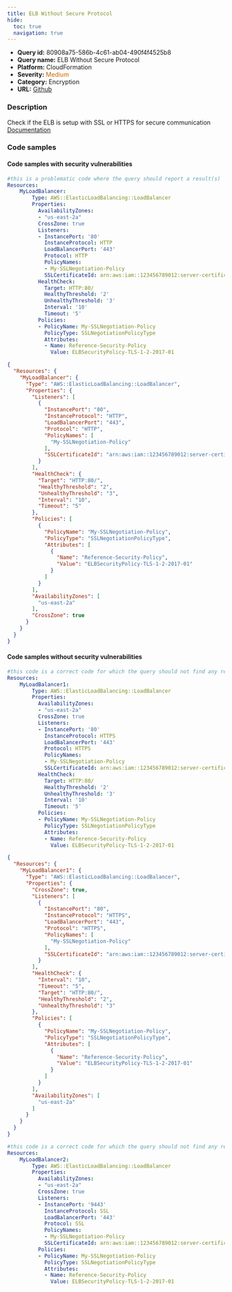 ```yaml
---
title: ELB Without Secure Protocol
hide:
  toc: true
  navigation: true
---
```


<style>
  .highlight .hll {
    background-color: #ff171742;
  }
  .md-content {
    max-width: 1100px;
    margin: 0 auto;
  }
</style>

-   **Query id:** 80908a75-586b-4c61-ab04-490f4f4525b8
-   **Query name:** ELB Without Secure Protocol
-   **Platform:** CloudFormation
-   **Severity:** <span style="color:#C60">Medium</span>
-   **Category:** Encryption
-   **URL:** [Github](https://github.com/Checkmarx/kics/tree/master/assets/queries/cloudFormation/aws/elb_without_secure_protocol)

### Description
Check if the ELB is setup with SSL or HTTPS for secure communication<br>
[Documentation](https://docs.aws.amazon.com/AWSCloudFormation/latest/UserGuide/aws-properties-ec2-elb.html)

### Code samples
#### Code samples with security vulnerabilities
```yaml title="Positive test num. 1 - yaml file" hl_lines="11 13"
#this is a problematic code where the query should report a result(s)
Resources:
    MyLoadBalancer:
        Type: AWS::ElasticLoadBalancing::LoadBalancer
        Properties:
          AvailabilityZones:
          - "us-east-2a"
          CrossZone: true
          Listeners:
          - InstancePort: '80'
            InstanceProtocol: HTTP
            LoadBalancerPort: '443'
            Protocol: HTTP
            PolicyNames:
            - My-SSLNegotiation-Policy
            SSLCertificateId: arn:aws:iam::123456789012:server-certificate/my-server-certificate
          HealthCheck:
            Target: HTTP:80/
            HealthyThreshold: '2'
            UnhealthyThreshold: '3'
            Interval: '10'
            Timeout: '5'
          Policies:
          - PolicyName: My-SSLNegotiation-Policy
            PolicyType: SSLNegotiationPolicyType
            Attributes:
            - Name: Reference-Security-Policy
              Value: ELBSecurityPolicy-TLS-1-2-2017-01
```
```json title="Positive test num. 2 - json file" hl_lines="9 11"
{
  "Resources": {
    "MyLoadBalancer": {
      "Type": "AWS::ElasticLoadBalancing::LoadBalancer",
      "Properties": {
        "Listeners": [
          {
            "InstancePort": "80",
            "InstanceProtocol": "HTTP",
            "LoadBalancerPort": "443",
            "Protocol": "HTTP",
            "PolicyNames": [
              "My-SSLNegotiation-Policy"
            ],
            "SSLCertificateId": "arn:aws:iam::123456789012:server-certificate/my-server-certificate"
          }
        ],
        "HealthCheck": {
          "Target": "HTTP:80/",
          "HealthyThreshold": "2",
          "UnhealthyThreshold": "3",
          "Interval": "10",
          "Timeout": "5"
        },
        "Policies": [
          {
            "PolicyName": "My-SSLNegotiation-Policy",
            "PolicyType": "SSLNegotiationPolicyType",
            "Attributes": [
              {
                "Name": "Reference-Security-Policy",
                "Value": "ELBSecurityPolicy-TLS-1-2-2017-01"
              }
            ]
          }
        ],
        "AvailabilityZones": [
          "us-east-2a"
        ],
        "CrossZone": true
      }
    }
  }
}

```


#### Code samples without security vulnerabilities
```yaml title="Negative test num. 1 - yaml file"
#this code is a correct code for which the query should not find any result
Resources:
    MyLoadBalancer1:
        Type: AWS::ElasticLoadBalancing::LoadBalancer
        Properties:
          AvailabilityZones:
          - "us-east-2a"
          CrossZone: true
          Listeners:
          - InstancePort: '80'
            InstanceProtocol: HTTPS
            LoadBalancerPort: '443'
            Protocol: HTTPS
            PolicyNames:
            - My-SSLNegotiation-Policy
            SSLCertificateId: arn:aws:iam::123456789012:server-certificate/my-server-certificate
          HealthCheck:
            Target: HTTP:80/
            HealthyThreshold: '2'
            UnhealthyThreshold: '3'
            Interval: '10'
            Timeout: '5'
          Policies:
          - PolicyName: My-SSLNegotiation-Policy
            PolicyType: SSLNegotiationPolicyType
            Attributes:
            - Name: Reference-Security-Policy
              Value: ELBSecurityPolicy-TLS-1-2-2017-01

```
```json title="Negative test num. 2 - json file"
{
  "Resources": {
    "MyLoadBalancer1": {
      "Type": "AWS::ElasticLoadBalancing::LoadBalancer",
      "Properties": {
        "CrossZone": true,
        "Listeners": [
          {
            "InstancePort": "80",
            "InstanceProtocol": "HTTPS",
            "LoadBalancerPort": "443",
            "Protocol": "HTTPS",
            "PolicyNames": [
              "My-SSLNegotiation-Policy"
            ],
            "SSLCertificateId": "arn:aws:iam::123456789012:server-certificate/my-server-certificate"
          }
        ],
        "HealthCheck": {
          "Interval": "10",
          "Timeout": "5",
          "Target": "HTTP:80/",
          "HealthyThreshold": "2",
          "UnhealthyThreshold": "3"
        },
        "Policies": [
          {
            "PolicyName": "My-SSLNegotiation-Policy",
            "PolicyType": "SSLNegotiationPolicyType",
            "Attributes": [
              {
                "Name": "Reference-Security-Policy",
                "Value": "ELBSecurityPolicy-TLS-1-2-2017-01"
              }
            ]
          }
        ],
        "AvailabilityZones": [
          "us-east-2a"
        ]
      }
    }
  }
}

```
```yaml title="Negative test num. 3 - yaml file"
#this code is a correct code for which the query should not find any result
Resources:
    MyLoadBalancer2:
        Type: AWS::ElasticLoadBalancing::LoadBalancer
        Properties:
          AvailabilityZones:
          - "us-east-2a"
          CrossZone: true
          Listeners:
          - InstancePort: '9443'
            InstanceProtocol: SSL
            LoadBalancerPort: '443'
            Protocol: SSL
            PolicyNames:
            - My-SSLNegotiation-Policy
            SSLCertificateId: arn:aws:iam::123456789012:server-certificate/my-server-certificate
          Policies:
          - PolicyName: My-SSLNegotiation-Policy
            PolicyType: SSLNegotiationPolicyType
            Attributes:
            - Name: Reference-Security-Policy
              Value: ELBSecurityPolicy-TLS-1-2-2017-01

```
